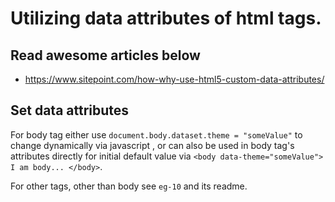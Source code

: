 # Utilizing data attributes of html tags.

## Read awesome articles below

- https://www.sitepoint.com/how-why-use-html5-custom-data-attributes/

## Set data attributes

For body tag either use `document.body.dataset.theme = "someValue"` to change dynamically via javascript , or can also be used in body tag's attributes directly for initial default
value via `<body data-theme="someValue"> I am body... </body>`.

For other tags, other than body see `eg-10` and its readme.
